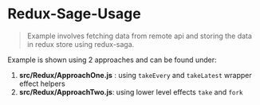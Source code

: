 # Redux-Sage-Usage
> Example involves fetching data from remote api and storing the data in redux store using redux-saga.

Example is shown using 2 approaches and can be found under:
1. **src/Redux/ApproachOne.js** : using `takeEvery` and `takeLatest` wrapper effect helpers
2. **src/Redux/ApproachTwo.js**: using lower level effects `take` and `fork` 
